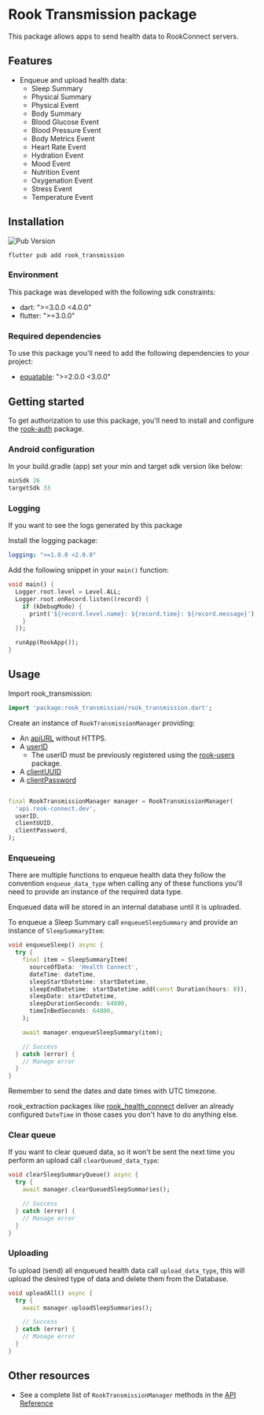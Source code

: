 # Rook Transmission package

This package allows apps to send health data to RookConnect servers.

## Features

* Enqueue and upload health data:
    * Sleep Summary
    * Physical Summary
    * Physical Event
    * Body Summary
    * Blood Glucose Event
    * Blood Pressure Event
    * Body Metrics Event
    * Heart Rate Event
    * Hydration Event
    * Mood Event
    * Nutrition Event
    * Oxygenation Event
    * Stress Event
    * Temperature Event

## Installation

![Pub Version](https://img.shields.io/pub/v/rook_transmission?style=for-the-badge&logo=flutter&color=7200F7)

```text
flutter pub add rook_transmission
```

### Environment

This package was developed with the following sdk constraints:

* dart: ">=3.0.0 <4.0.0"
* flutter: ">=3.0.0"

### Required dependencies

To use this package you'll need to add the following dependencies to your project:

* [equatable](https://pub.dev/packages/equatable): ">=2.0.0 <3.0.0"

## Getting started

To get authorization to use this package, you'll need to install and configure
the [rook-auth](https://pub.dev/packages/rook_auth) package.

### Android configuration

In your build.gradle (app) set your min and target sdk version like below:

```groovy
minSdk 26
targetSdk 33
```

### Logging

If you want to see the logs generated by this package

Install the logging package:

```yaml
logging: ">=1.0.0 <2.0.0"
```

Add the following snippet in your `main()` function:

```dart
void main() {
  Logger.root.level = Level.ALL;
  Logger.root.onRecord.listen((record) {
    if (kDebugMode) {
      print('${record.level.name}: ${record.time}: ${record.message}');
    }
  });

  runApp(RookApp());
}
```

## Usage

Import rook_transmission:

```dart
import 'package:rook_transmission/rook_transmission.dart';
```

Create an instance of `RookTransmissionManager` providing:

* An [apiURL](https://docs.tryrook.io/docs/Definitions#api_url) without HTTPS.
* A [userID](https://docs.tryrook.io/docs/Definitions#user_id)
    * The userID must be previously registered using
      the [rook-users](https://pub.dev/packages/rook_users) package.
* A [clientUUID](https://docs.tryrook.io/docs/Definitions#client_uuid)
* A [clientPassword](https://docsbeta.tryrook.io/docs/Definitions#client_password)

```dart

final RookTransmissionManager manager = RookTransmissionManager(
  'api.rook-connect.dev',
  userID,
  clientUUID,
  clientPassword,
);
```

### Enqueueing

There are multiple functions to enqueue health data they follow the convention `enqueue_data_type`
when calling any of these functions you'll need to provide an instance of the required data type.

Enqueued data will be stored in an internal database until it is uploaded.

To enqueue a Sleep Summary call `enqueueSleepSummary` and provide an instance of `SleepSummaryItem`:

```dart
void enqueueSleep() async {
  try {
    final item = SleepSummaryItem(
      sourceOfData: 'Health Connect',
      dateTime: dateTime,
      sleepStartDatetime: startDatetime,
      sleepEndDatetime: startDatetime.add(const Duration(hours: 8)),
      sleepDate: startDatetime,
      sleepDurationSeconds: 64800,
      timeInBedSeconds: 64800,
    );

    await manager.enqueueSleepSummary(item);

    // Success
  } catch (error) {
    // Manage error
  }
}
```

Remember to send the dates and date times with UTC timezone.

rook_extraction packages like [rook_health_connect](https://pub.dev/packages/rook_health_connect)
deliver an already configured `DateTime` in those cases you don't have to do anything else.

### Clear queue

If you want to clear queued data, so it won't be sent the next time you perform an upload
call `clearQueued_data_type`:

```dart
void clearSleepSummaryQueue() async {
  try {
    await manager.clearQueuedSleepSummaries();

    // Success
  } catch (error) {
    // Manage error
  }
}
```

### Uploading

To upload (send) all enqueued health data call `upload_data_type`, this will upload the desired type of data and
delete them from the Database.

```dart
void uploadAll() async {
  try {
    await manager.uploadSleepSummaries();

    // Success
  } catch (error) {
    // Manage error
  }
}
```

## Other resources

* See a complete list of `RookTransmissionManager` methods in
  the [API Reference](https://pub.dev/documentation/rook_transmission/latest/rook_transmission/RookTransmissionManager-class.html)